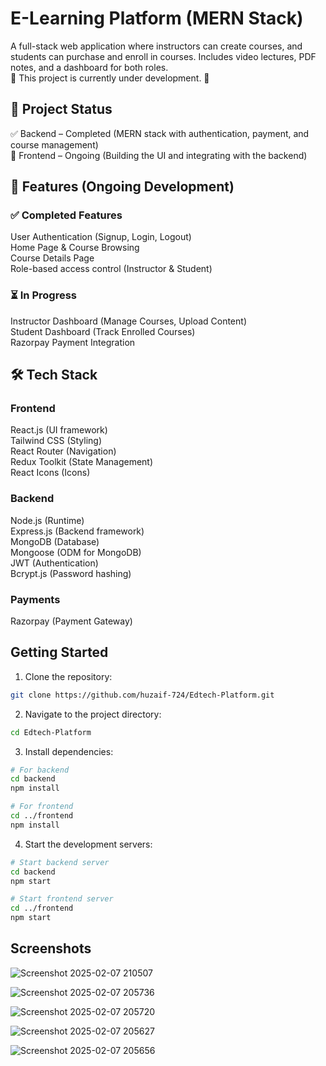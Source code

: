 # E-Learning Platform (MERN Stack)
A full-stack web application where instructors can create courses, and students can purchase and enroll in courses. Includes video lectures, PDF notes, and a dashboard for both roles. <br />
🚧 This project is currently under development. 🚧
<br />

## 🚀 Project Status <br />
✅ Backend – Completed (MERN stack with authentication, payment, and course management) <br />
🚧 Frontend – Ongoing (Building the UI and integrating with the backend) <br />

## 🚀 Features (Ongoing Development)

### ✅ Completed Features
User Authentication (Signup, Login, Logout) <br />
Home Page & Course Browsing <br />
Course Details Page <br />
Role-based access control (Instructor & Student)

### ⏳ In Progress
Instructor Dashboard (Manage Courses, Upload Content) <br />
Student Dashboard (Track Enrolled Courses) <br />
Razorpay Payment Integration <br />

## 🛠️ Tech Stack 
### Frontend 
React.js (UI framework) <br />
Tailwind CSS (Styling) <br />
React Router (Navigation) <br />
Redux Toolkit (State Management) <br />
React Icons (Icons) <br />
### Backend
Node.js (Runtime) <br />
Express.js (Backend framework) <br />
MongoDB (Database) <br />
Mongoose (ODM for MongoDB) <br />
JWT (Authentication) <br />
Bcrypt.js (Password hashing) <br />
### Payments
Razorpay (Payment Gateway)


## Getting Started

1. Clone the repository:
```bash
git clone https://github.com/huzaif-724/Edtech-Platform.git
```

2. Navigate to the project directory:
```bash
cd Edtech-Platform
```

3. Install dependencies:
```bash
# For backend
cd backend
npm install

# For frontend 
cd ../frontend
npm install
```

4. Start the development servers:
```bash
# Start backend server
cd backend
npm start

# Start frontend server
cd ../frontend
npm start
```


## Screenshots

![Screenshot 2025-02-07 210507](https://github.com/user-attachments/assets/c0c963fd-8b62-4d1c-b3b0-e31db956cf83)

![Screenshot 2025-02-07 205736](https://github.com/user-attachments/assets/dc56577f-571c-40f4-afd8-22382c625773)

![Screenshot 2025-02-07 205720](https://github.com/user-attachments/assets/635d4a3c-c81b-46b0-9725-6172843b671e)

![Screenshot 2025-02-07 205627](https://github.com/user-attachments/assets/a1d8167c-3b67-4273-97e3-8f3c4163c82c)

![Screenshot 2025-02-07 205656](https://github.com/user-attachments/assets/a8251de3-1695-448c-8e61-046c0ec24a7c)


